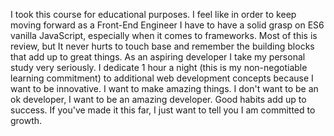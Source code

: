 I took this course for educational purposes. I feel like in order to keep moving forward as a Front-End Engineer I have to have a solid grasp on ES6 vanilla JavaScript, especially when it comes to frameworks. Most of this is review, but It never hurts to touch base and remember the building blocks that add up to great things. As an aspiring developer I take my personal study very seriously. I dedicate 1 hour a night (this is my non-negotiable learning commitment) to additional web development concepts because I want to be innovative. I want to make amazing things. I don't want to be an ok developer, I want to be an amazing developer. Good habits add up to success. If you've made it this far, I just want to tell you I am committed to growth.
